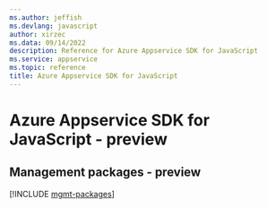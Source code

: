 ```yaml
---
ms.author: jeffish
ms.devlang: javascript
author: xirzec
ms.data: 09/14/2022
description: Reference for Azure Appservice SDK for JavaScript
ms.service: appservice
ms.topic: reference
title: Azure Appservice SDK for JavaScript
---
```

# Azure Appservice SDK for JavaScript - preview

## Management packages - preview
[!INCLUDE [mgmt-packages](appservice-mgmt-index.md)]
